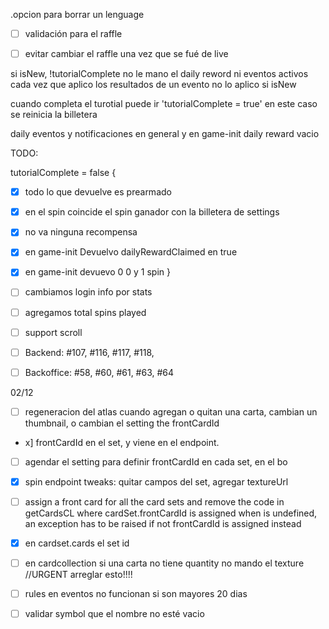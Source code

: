 .opcion para borrar un lenguage
- [ ] validación para el raffle
- [ ] evitar cambiar el raffle una vez que se fué de live



si isNew, !tutorialComplete no le mano el daily reword ni eventos activos 
cada vez que aplico los resultados de un evento no lo aplico si isNew

cuando completa el turotial puede ir 'tutorialComplete = true' en este caso se reinicia la billetera

daily eventos y notificaciones en general y en game-init daily reward vacio

TODO:

tutorialComplete = false {
 - [x]  todo lo que devuelve es prearmado
 - [x]  en el spin coincide el spin ganador con la billetera de settings
 - [x]  no va ninguna recompensa
 - [x]  en game-init Devuelvo dailyRewardClaimed en true
 - [x]  en game-init devuevo  0 0 y 1 spin
}


- [ ] cambiamos login info por stats
- [ ] agregamos total spins played
- [ ] support scroll
- [ ] Backend: #107, #116, #117, #118, 
- [ ] Backoffice: #58, #60, #61, #63, #64


02/12
- [ ] regeneracion del atlas cuando agregan o quitan una carta, cambian un thumbnail, o cambian el setting the frontCardId
- x] frontCardId en el set, y viene en el endpoint.
- [ ] agendar el setting para definir frontCardId en cada set, en el bo
- [x] spin endpoint tweaks: quitar campos del set, agregar textureUrl
- [ ] assign a front card for all the card sets and remove the code in getCardsCL where cardSet.frontCardId is assigned when is undefined, an exception has to be raised if not frontCardId is assigned instead

- [x] en cardset.cards el set id
- [ ] en cardcollection si una carta no tiene quantity no mando el texture
//URGENT arreglar esto!!!!
- [ ] rules en eventos no funcionan si son mayores 20 dias
- [ ] validar symbol que el nombre no esté vacio